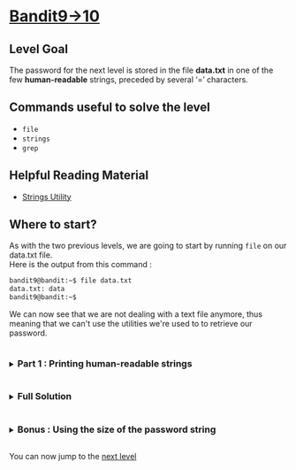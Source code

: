 # [Bandit9->10](https://overthewire.org/wargames/bandit/bandit10.html)

## Level Goal

The password for the next level is stored in the file **data.txt** in one of the few **human-readable** strings, preceded by several ‘=’ characters.

## Commands useful to solve the level

- `file`
- `strings`
- `grep`

## Helpful Reading Material

- [Strings Utility](https://en.wikipedia.org/wiki/Strings_\(Unix\))

## Where to start?

As with the two previous levels, we are going to start by running `file` on our data.txt file.<br/>
Here is the output from this command :
```bash
bandit9@bandit:~$ file data.txt 
data.txt: data
bandit9@bandit:~$
```
We can now see that we are not dealing with a text file anymore, thus meaning that we can't use the utilities we're used to to retrieve our password.


<details>
<summary><h3 style="disPlay:inline-block">Part 1 : Printing human-readable strings</h3></summary>

To safely print human-readable strings in non text files, we can use the `strings` command. We need to figure out how to use this command to print the 
few human-readle strings in **data.txt**

<details>
<summary>Hint</summary>

Try to look in the `strings(1)` [man page](https://man7.org/linux/man-pages/man1/strings.1.html) and find out how to use the `strings` utility to achieve this goal
</details>

<details>
<summary>Solution</summary>

We can use the `--all` option to ensure that all the file is scanned (this should be the default behavior but under certain implementations, the default behavior could 
be different so this we'll prevent the exploitation of any BFD library vulnerabilities).<br/>
Thus, the command we're looking for is `strings --all data.txt`, which will dump the **human-readable** strings to stdout.<br/>
Now, we just need to grep the character '=' in this output and look for the password string.
</details>
</details>


<details>
<summary><h3 style="display:inline-block">Full Solution</h3></summary>

Here is the full command :
```bash
strings --all data.txt | grep =
```
We then need to look for the string that looks the most like what could be a password string, preceded by several '=' characters
</details>


<details>
<summary><h3 style="display:inline-block">Bonus : Using the size of the password string</h3></summary>

We know that the password string is a 33 characters long string, so we know that the line we're looking for is at least 33 characters long. 
We are going to find a way to display only the (at least) 33 characters long strings in data.txt.


<details>
<summary>Hint</summary>

Reading the `strings(1)` [man page](https://man7.org/linux/man-pages/man1/strings.1.html), can you figure out an option to achieve this goal?
</details>

<details>
<summary>Solution</summary>

The option we're looking for is the `-n` option, we'll call it with `-33` which means that we're looking for at least 33 characters long strings.

Here is the full command :
```bash
strings --all -33 data.txt
```
This command prints only one line, which contains the password we're looking for.
</details>
</details>

You can now jump to the [next level](/bandit/bandit10.md)
